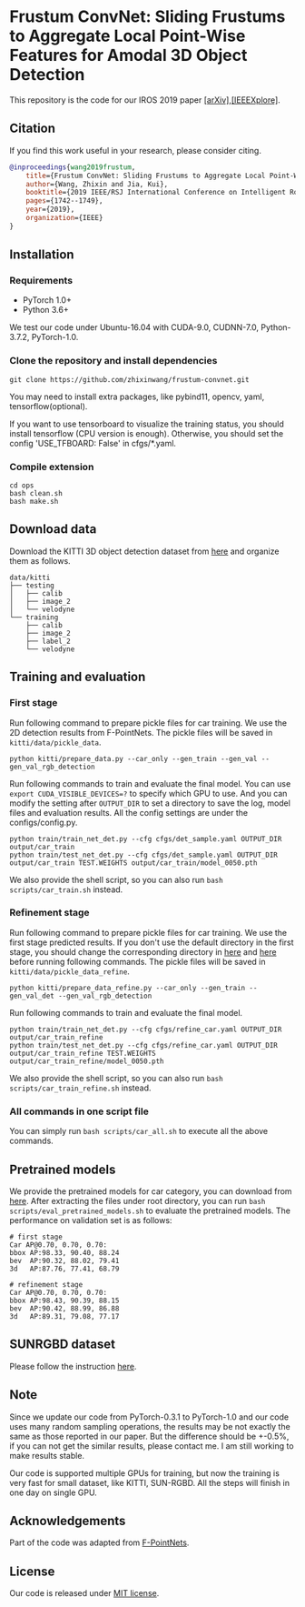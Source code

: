 # Frustum ConvNet: Sliding Frustums to Aggregate Local Point-Wise Features for Amodal 3D Object Detection

This repository is the code for our IROS 2019 paper [[arXiv]](https://arxiv.org/abs/1903.01864),[[IEEEXplore]](https://ieeexplore.ieee.org/document/8968513).

## Citation

If you find this work useful in your research, please consider citing.

```BibTeX
@inproceedings{wang2019frustum,
    title={Frustum ConvNet: Sliding Frustums to Aggregate Local Point-Wise Features for Amodal 3D Object Detection},
    author={Wang, Zhixin and Jia, Kui},
    booktitle={2019 IEEE/RSJ International Conference on Intelligent Robots and Systems (IROS)},
    pages={1742--1749},
    year={2019},
    organization={IEEE}
}
```

## Installation

### Requirements

* PyTorch 1.0+
* Python 3.6+

We test our code under Ubuntu-16.04 with CUDA-9.0, CUDNN-7.0, Python-3.7.2, PyTorch-1.0.

### Clone the repository and install dependencies

```shell
git clone https://github.com/zhixinwang/frustum-convnet.git
```

You may need to install extra packages, like pybind11, opencv, yaml, tensorflow(optional).

If you want to use tensorboard to visualize the training status, you should install tensorflow (CPU version is enough).
Otherwise, you should set the config 'USE_TFBOARD: False' in cfgs/\*.yaml.

### Compile extension

```shell
cd ops
bash clean.sh
bash make.sh
```

## Download data

Download the KITTI 3D object detection dataset from [here](http://www.cvlibs.net/datasets/kitti/eval_object.php?obj_benchmark=3d) and organize them as follows.

```text
data/kitti
├── testing
│   ├── calib
│   ├── image_2
│   └── velodyne
└── training
    ├── calib
    ├── image_2
    ├── label_2
    └── velodyne
```

## Training and evaluation

### First stage

Run following command to prepare pickle files for car training. We use the 2D detection results from F-PointNets.
The pickle files will be saved in `kitti/data/pickle_data`.

```shell
python kitti/prepare_data.py --car_only --gen_train --gen_val --gen_val_rgb_detection
```

Run following commands to train and evaluate the final model. You can use `export CUDA_VISIBLE_DEVICES=?` to specify which GPU to use.
And you can modify the setting after `OUTPUT_DIR` to set a directory to save the log, model files and evaluation results.  All the config settings are under the configs/config.py.

```shell
python train/train_net_det.py --cfg cfgs/det_sample.yaml OUTPUT_DIR output/car_train
python train/test_net_det.py --cfg cfgs/det_sample.yaml OUTPUT_DIR output/car_train TEST.WEIGHTS output/car_train/model_0050.pth
```

We also provide the shell script, so you can also run `bash scripts/car_train.sh` instead.

### Refinement stage

Run following command to prepare pickle files for car training. We use the first stage predicted results. If you don't use the default directory in the first stage, you should change the corresponding directory in [here](kitti/prepare_data_refine.py#L888) and [here](kitti/prepare_data_refine.py#L904) before running following commands. The pickle files will be saved in `kitti/data/pickle_data_refine`.

```shell
python kitti/prepare_data_refine.py --car_only --gen_train --gen_val_det --gen_val_rgb_detection
```

Run following commands to train and evaluate the final model.

```shell
python train/train_net_det.py --cfg cfgs/refine_car.yaml OUTPUT_DIR output/car_train_refine
python train/test_net_det.py --cfg cfgs/refine_car.yaml OUTPUT_DIR output/car_train_refine TEST.WEIGHTS output/car_train_refine/model_0050.pth
```

We also provide the shell script, so you can also run `bash scripts/car_train_refine.sh` instead.

### All commands in one script file

You can simply run `bash scripts/car_all.sh` to execute all the above commands.

## Pretrained models
We provide the pretrained models for car category, you can download from [here](https://drive.google.com/open?id=1z7bBVOjtJx6qW0oKP1EcQxECqq0HP3_9).
After extracting the files under root directory, you can run `bash scripts/eval_pretrained_models.sh` to evaluate the pretrained models.
The performance on validation set is as follows:

```text
# first stage
Car AP@0.70, 0.70, 0.70:
bbox AP:98.33, 90.40, 88.24
bev  AP:90.32, 88.02, 79.41
3d   AP:87.76, 77.41, 68.79

# refinement stage
Car AP@0.70, 0.70, 0.70:
bbox AP:98.43, 90.39, 88.15
bev  AP:90.42, 88.99, 86.88
3d   AP:89.31, 79.08, 77.17

```

## SUNRGBD dataset

Please follow the instruction [here](sunrgbd/README.md).

## Note

Since we update our code from PyTorch-0.3.1 to PyTorch-1.0 and our code uses many random sampling operations, the results may be not exactly the same as those reported in our paper.
But the difference should be +-0.5\%, if you can not get the similar results, please contact me. I am still working to make results stable.

Our code is supported multiple GPUs for training, but now the training is very fast for small dataset, like KITTI, SUN-RGBD. All the steps will finish in one day on single GPU.


## Acknowledgements

Part of the code was adapted from [F-PointNets](https://github.com/charlesq34/frustum-pointnets).

## License

Our code is released under [MIT license](LICENSE).
